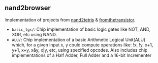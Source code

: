 ## nand2browser

Implementation of projects from [nand2tetris](https://www.nand2tetris.org/) & [fromthetransistor](https://github.com/geohot/fromthetransistor).

- `basic_lgs/`: Chip implementation of basic logic gates like NOT, AND, XOR, etc using NAND.
- `ALU/`: Chip implementation of a basic Arithmetic Logical Unit(ALU) which, for a given input x, y could compute operations like: !x, !y, x+1, y+1, x+y, x&y, x|y, etc, using specified opcodes. Also includes chip implementations of a Half Adder, Full Adder and a 16-bit Incrementer